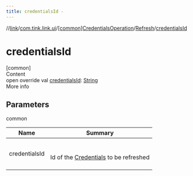 ```yaml
---
title: credentialsId -
---
```

//[link](../../../index.md)/[com.tink.link.ui](../../index.md)/[[common]CredentialsOperation](../index.md)/[Refresh](index.md)/[credentialsId](credentials-id.md)



# credentialsId  
[common]  
Content  
open override val [credentialsId](credentials-id.md): [String](https://kotlinlang.org/api/latest/jvm/stdlib/kotlin/-string/index.html)  
More info  


## Parameters  
  
common  
  
|  Name|  Summary| 
|---|---|
| <a name="com.tink.link.ui/CredentialsOperation.Refresh/credentialsId/#/PointingToDeclaration/"></a>credentialsId| <a name="com.tink.link.ui/CredentialsOperation.Refresh/credentialsId/#/PointingToDeclaration/"></a><br><br>Id of the [Credentials](../../../com.tink.model.credentials/[common]-credentials/index.md) to be refreshed<br><br>
  
  



